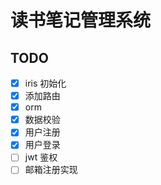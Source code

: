 # 读书笔记管理系统

## TODO

- [x] iris 初始化  
- [x] 添加路由  
- [x] orm  
- [x] 数据校验  
- [x] 用户注册  
- [x] 用户登录  
- [ ] jwt 鉴权  
- [ ] 邮箱注册实现  